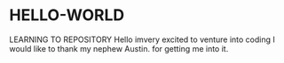 # HELLO-WORLD
LEARNING TO REPOSITORY
Hello imvery excited to venture into coding I would like to thank my nephew Austin. for getting me into it.
